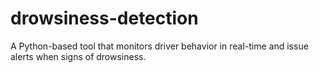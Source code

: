 # drowsiness-detection
A Python-based tool that monitors driver behavior in real-time and issue alerts when signs of drowsiness.
